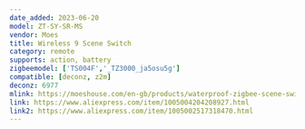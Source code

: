 ```yaml
---
date_added: 2023-06-20
model: ZT-SY-SR-MS
vendor: Moes
title: Wireless 9 Scene Switch
category: remote
supports: action, battery
zigbeemodel: ['TS004F','_TZ3000_ja5osu5g']
compatible: [deconz, z2m]
deconz: 6977
mlink: https://moeshouse.com/en-gb/products/waterproof-zigbee-scene-switch
link: https://www.aliexpress.com/item/1005004204208927.html
link2: https://www.aliexpress.com/item/1005002517318470.html
---
```

